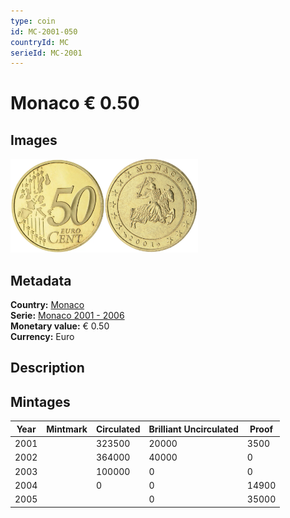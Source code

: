 ```yaml
---
type: coin
id: MC-2001-050
countryId: MC
serieId: MC-2001
---
```


# Monaco € 0.50

## Images

<img src="../../../Images/common-2002-050.webp" height="150" alt="Front image"><img src="Images/monaco-2001-050.webp" height="150" alt="Back image">

## Metadata

**Country:** [Monaco](../index.md)\
**Serie:** [Monaco 2001 - 2006](index.md)\
**Monetary value:** € 0.50\
**Currency:** Euro

## Description

## Mintages

| Year | Mintmark | Circulated | Brilliant Uncirculated | Proof |
| ---- | -------- | ---------- | ---------------------- | ----- |
| 2001 |          | 323500     | 20000                  | 3500  |
| 2002 |          | 364000     | 40000                  | 0     |
| 2003 |          | 100000     | 0                      | 0     |
| 2004 |          | 0          | 0                      | 14900 |
| 2005 |          |            | 0                      | 35000 |
